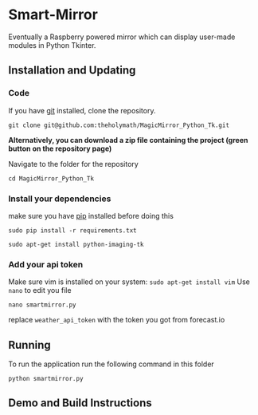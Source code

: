 # Smart-Mirror
Eventually a Raspberry powered mirror which can display user-made modules in Python Tkinter.

## Installation and Updating
### Code
If you have [git](https://git-scm.com/book/en/v2/Getting-Started-Installing-Git) installed, clone the repository.

```
git clone git@github.com:theholymath/MagicMirror_Python_Tk.git
```

**Alternatively, you can download a zip file containing the project (green button on the repository page)**

Navigate to the folder for the repository

```
cd MagicMirror_Python_Tk
```

### Install your dependencies 
make sure you have [pip](https://pip.pypa.io/en/stable/installing/) installed before doing this

```
sudo pip install -r requirements.txt
```

```
sudo apt-get install python-imaging-tk
```

### Add your api token
Make sure vim is installed on your system: `sudo apt-get install vim`
Use `nano` to edit you file

```
nano smartmirror.py
```

replace `weather_api_token` with the token you got from forecast.io

## Running
To run the application run the following command in this folder

```
python smartmirror.py
```

## Demo and Build Instructions 
